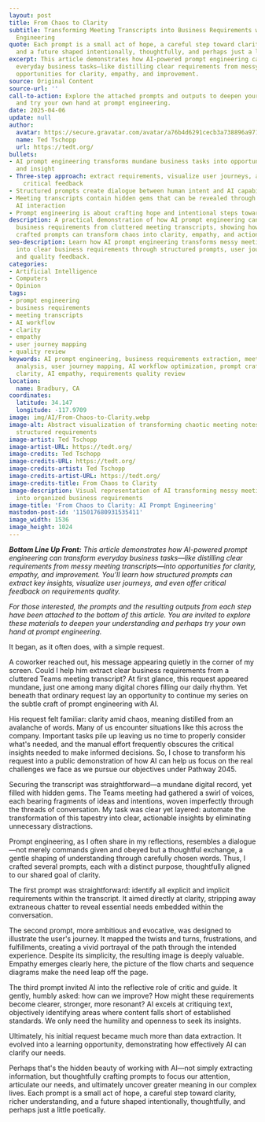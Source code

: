 ```yaml
---
layout: post
title: From Chaos to Clarity
subtitle: Transforming Meeting Transcripts into Business Requirements with AI Prompt
  Engineering
quote: Each prompt is a small act of hope, a careful step toward clarity, richer understanding,
  and a future shaped intentionally, thoughtfully, and perhaps just a little poetically.
excerpt: This article demonstrates how AI-powered prompt engineering can transform
  everyday business tasks—like distilling clear requirements from messy meeting transcripts—into
  opportunities for clarity, empathy, and improvement.
source: Original Content
source-url: ''
call-to-action: Explore the attached prompts and outputs to deepen your understanding
  and try your own hand at prompt engineering.
date: 2025-04-06
update: null
author:
  avatar: https://secure.gravatar.com/avatar/a76b4d6291cecb3a738896a971bfb903?s=512&d=mp&r=g
  name: Ted Tschopp
  url: https://tedt.org/
bullets:
- AI prompt engineering transforms mundane business tasks into opportunities for clarity
  and insight
- Three-step approach: extract requirements, visualize user journeys, and provide
    critical feedback
- Structured prompts create dialogue between human intent and AI capability
- Meeting transcripts contain hidden gems that can be revealed through thoughtful
  AI interaction
- Prompt engineering is about crafting hope and intentional steps toward understanding
description: A practical demonstration of how AI prompt engineering can extract clear
  business requirements from cluttered meeting transcripts, showing how three carefully
  crafted prompts can transform chaos into clarity, empathy, and actionable insights.
seo-description: Learn how AI prompt engineering transforms messy meeting transcripts
  into clear business requirements through structured prompts, user journey mapping,
  and quality feedback.
categories:
- Artificial Intelligence
- Computers
- Opinion
tags:
- prompt engineering
- business requirements
- meeting transcripts
- AI workflow
- clarity
- empathy
- user journey mapping
- quality review
keywords: AI prompt engineering, business requirements extraction, meeting transcript
  analysis, user journey mapping, AI workflow optimization, prompt crafting, business
  clarity, AI empathy, requirements quality review
location:
  name: Bradbury, CA
coordinates:
  latitude: 34.147
  longitude: -117.9709
image: img/AI/From-Chaos-to-Clarity.webp
image-alt: Abstract visualization of transforming chaotic meeting notes into clear
  structured requirements
image-artist: Ted Tschopp
image-artist-URL: https://tedt.org/
image-credits: Ted Tschopp
image-credits-URL: https://tedt.org/
image-credits-artist: Ted Tschopp
image-credits-artist-URL: https://tedt.org/
image-credits-title: From Chaos to Clarity
image-description: Visual representation of AI transforming messy meeting transcripts
  into organized business requirements
image-title: 'From Chaos to Clarity: AI Prompt Engineering'
mastodon-post-id: '115017680931535411'
image_width: 1536
image_height: 1024
---
```

_**Bottom Line Up Front:**_ _This article demonstrates how AI-powered prompt engineering can transform everyday business tasks—like distilling clear requirements from messy meeting transcripts—into opportunities for clarity, empathy, and improvement. You’ll learn how structured prompts can extract key insights, visualize user journeys, and even offer critical feedback on requirements quality._

_For those interested, the prompts and the resulting outputs from each step have been attached to the bottom of this article. You are invited to explore these materials to deepen your understanding and perhaps try your own hand at prompt engineering._

It began, as it often does, with a simple request.

A coworker reached out, his message appearing quietly in the corner of my screen. Could I help him extract clear business requirements from a cluttered Teams meeting transcript? At first glance, this request appeared mundane, just one among many digital chores filling our daily rhythm. Yet beneath that ordinary request lay an opportunity to continue my series on the subtle craft of prompt engineering with AI.

His request felt familiar: clarity amid chaos, meaning distilled from an avalanche of words. Many of us encounter situations like this across the company. Important tasks pile up leaving us no time to properly consider what's needed, and the manual effort frequently obscures the critical insights needed to make informed decisions. So, I chose to transform his request into a public demonstration of how AI can help us focus on the real challenges we face as we pursue our objectives under Pathway 2045.

Securing the transcript was straightforward—a mundane digital record, yet filled with hidden gems. The Teams meeting had gathered a swirl of voices, each bearing fragments of ideas and intentions, woven imperfectly through the threads of conversation. My task was clear yet layered: automate the transformation of this tapestry into clear, actionable insights by eliminating unnecessary distractions.

Prompt engineering, as I often share in my reflections, resembles a dialogue—not merely commands given and obeyed but a thoughtful exchange, a gentle shaping of understanding through carefully chosen words. Thus, I crafted several prompts, each with a distinct purpose, thoughtfully aligned to our shared goal of clarity.

The first prompt was straightforward: identify all explicit and implicit requirements within the transcript. It aimed directly at clarity, stripping away extraneous chatter to reveal essential needs embedded within the conversation.

The second prompt, more ambitious and evocative, was designed to illustrate the user's journey. It mapped the twists and turns, frustrations, and fulfillments, creating a vivid portrayal of the path through the intended experience. Despite its simplicity, the resulting image is deeply valuable. Empathy emerges clearly here, the picture of the flow charts and sequence diagrams make the need leap off the page.

The third prompt invited AI into the reflective role of critic and guide. It gently, humbly asked: how can we improve? How might these requirements become clearer, stronger, more resonant? AI excels at critiquing text, objectively identifying areas where content falls short of established standards. We only need the humility and openness to seek its insights.

Ultimately, his initial request became much more than data extraction. It evolved into a learning opportunity, demonstrating how effectively AI can clarify our needs.

Perhaps that's the hidden beauty of working with AI—not simply extracting information, but thoughtfully crafting prompts to focus our attention, articulate our needs, and ultimately uncover greater meaning in our complex lives. Each prompt is a small act of hope, a careful step toward clarity, richer understanding, and a future shaped intentionally, thoughtfully, and perhaps just a little poetically.